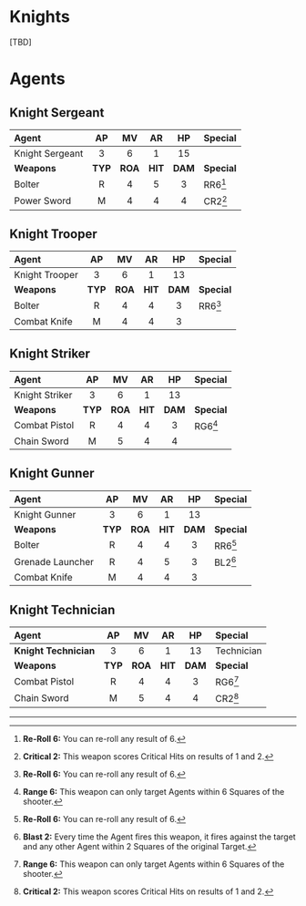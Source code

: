 <style>
    table {
        width: 100%;
    }
</style>

# Knights

[TBD]

# Agents

## Knight Sergeant

|Agent|AP|MV|AR|HP|Special|
|:---------------|:----:|:----:|:----:|:----:|:----|
|Knight Sergeant|3|6|1|15||
|**Weapons**|**TYP**|**ROA**|**HIT**|**DAM**|**Special**|
|Bolter|R|4|5|3|RR6[^RR6]|
|Power Sword|M|4|4|4|CR2[^CR2]|

## Knight Trooper

|Agent|AP|MV|AR|HP|Special|
|:---------------|:----:|:----:|:----:|:----:|:----|
|Knight Trooper|3|6|1|13|
|**Weapons**|**TYP**|**ROA**|**HIT**|**DAM**|**Special**|
|Bolter|R|4|4|3|RR6[^RR6]|
|Combat Knife|M|4|4|3||

## Knight Striker

|Agent|AP|MV|AR|HP|Special|
|:---------------|:----:|:----:|:----:|:----:|:----|
|Knight Striker|3|6|1|13||
|**Weapons**|**TYP**|**ROA**|**HIT**|**DAM**|**Special**|
|Combat Pistol|R|4|4|3|RG6[^RG6]|
|Chain Sword|M|5|4|4||

## Knight Gunner

|Agent|AP|MV|AR|HP|Special|
|:---------------|:----:|:----:|:----:|:----:|:----|
|Knight Gunner|3|6|1|13|
|**Weapons**|**TYP**|**ROA**|**HIT**|**DAM**|**Special**|
|Bolter|R|4|4|3|RR6[^RR6]|
|Grenade Launcher|R|4|5|3|BL2[^BL2]|
|Combat Knife|M|4|4|3||

## Knight Technician

|Agent|AP|MV|AR|HP|Special|
|:---------------|:----:|:----:|:----:|:----:|:----|
|**Knight Technician**|3|6|1|13|Technician|
|**Weapons**|**TYP**|**ROA**|**HIT**|**DAM**|**Special**|
|Combat Pistol|R|4|4|3|RG6[^RG6]|
|Chain Sword|M|5|4|4|CR2[^CR2]|

------------------------------------------------

[^BL2]: **Blast 2:** Every time the Agent fires this weapon, it fires against the target and any other Agent within 2 Squares of the original Target.

[^RG6]: **Range 6:** This weapon can only target Agents within 6 Squares of the shooter.

[^CR2]: **Critical 2:** This weapon scores Critical Hits on results of 1 and 2.

[^RR6]: **Re-Roll 6:** You can re-roll any result of 6.